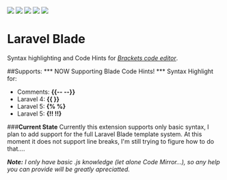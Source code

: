 [<img src="http://img.shields.io/badge/version-0.3.0-green.svg?style=flat-square">](#)
[<img src="http://img.shields.io/badge/Code-Highlight-yellow.svg?style=flat-square">](#)
[<img src="http://img.shields.io/badge/Code-Hints-orange.svg?style=flat-square">](http://laravel.com/)
[<img src="http://img.shields.io/badge/Laravel-Blade-red.svg?style=flat-square">](http://laravel.com/)
[<img src="http://img.shields.io/badge/Brackets-code editor-blue.svg?style=flat-square">](http://brackets.io/)

Laravel Blade
=============
Syntax highlighting and Code Hints for [*Brackets code editor*](http://brackets.io/).

##Supports:
*** NOW Supporting Blade Code Hints! ***
Syntax Highlight for:

* Comments: **{{-- --}}**
* Laravel 4: **{{  }}**
* Laravel 5: **{%  %}**
* Laravel 5: **{!! !!}**

###**Current State**
Currently this extension supports only basic syntax, I plan to add support for the full Laravel Blade template system.
At this moment it does not support line breaks, I'm still trying to figure how to do that....

***Note:*** *I only have basic .js knowledge (let alone Code Mirror...), so any help you can provide will be greatly apreciatted.*
